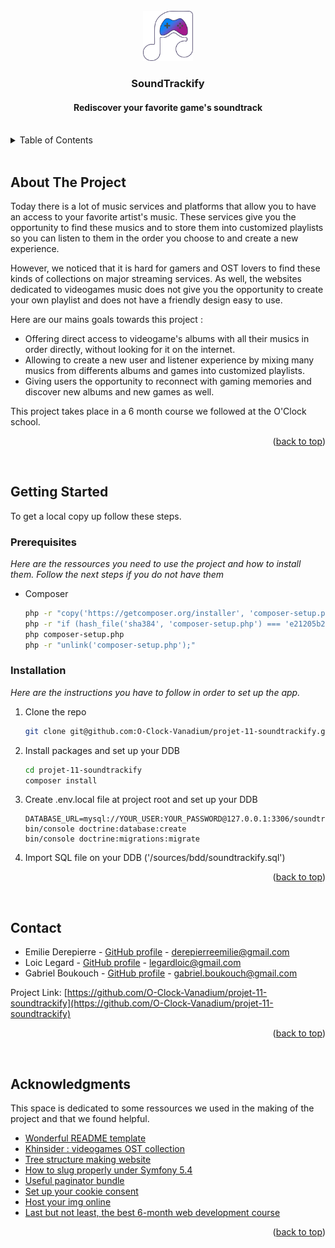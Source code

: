 <br />

<div align="center">
  <a href="https://github.com/O-Clock-Vanadium/projet-11-soundtrackify">
    <img src="public/img/back/logo2.png" alt="Logo" width="80" height="80">
  </a>

  <h3 align="center">SoundTrackify</h3>

  <h4 align="center">
    Rediscover your favorite game's soundtrack
    <br />
    <br />

    
</div>

<!-- TABLE OF CONTENTS -->
<details>
  <summary>Table of Contents</summary>
  <ol>
    <li>
      <a href="#about-the-project">About The Project</a>
    </li>
    <li>
      <a href="#getting-started">Getting Started</a>
      <ul>
        <li><a href="#prerequisites">Prerequisites</a></li>
        <li><a href="#installation">Installation</a></li>
      </ul>
    </li>
    <li><a href="#contact">Contact</a></li>
    <li><a href="#acknowledgments">Acknowledgments</a></li>
  </ol>
</details>
    <br />


<!-- ABOUT THE PROJECT -->
## About The Project

Today there is a lot of music services and platforms that allow you to have an access to your favorite artist's music. These services give you the opportunity to find these musics and to store them into customized playlists so you can listen to them in the order you choose to and create a new experience.

However, we noticed that it is hard for gamers and OST lovers to find these kinds of collections on major streaming services. As well, the websites dedicated to videogames music does not give you the opportunity to create your own playlist and does not have a friendly design easy to use.

Here are our mains goals towards this project :
* Offering direct access to videogame's albums with all their musics in order directly, without looking for it on the internet.
* Allowing to create a new user and listener experience by mixing many musics from differents albums and games into customized playlists.
* Giving users the opportunity to reconnect with gaming memories and discover new albums and new games as well.

This project takes place in a 6 month course we followed at the O'Clock school.
  
<p align="right">(<a href="#readme-top">back to top</a>)</p>
<br />

<!-- GETTING STARTED -->
## Getting Started

To get a local copy up follow these steps.

### Prerequisites

_Here are the ressources you need to use the project and how to install them. Follow the next steps if you do not have them_
* Composer
  ```sh
  php -r "copy('https://getcomposer.org/installer', 'composer-setup.php');"
  php -r "if (hash_file('sha384', 'composer-setup.php') === 'e21205b207c3ff031906575712edab6f13eb0b361f2085f1f1237b7126d785e826a450292b6cfd1d64d92e6563bbde02') { echo 'Installer verified'; } else { echo 'Installer corrupt'; unlink('composer-setup.php'); } echo PHP_EOL;"
  php composer-setup.php
  php -r "unlink('composer-setup.php');"
  ```
  

### Installation

_Here are the instructions you have to follow in order to set up the app._


1. Clone the repo
   ```sh
   git clone git@github.com:O-Clock-Vanadium/projet-11-soundtrackify.git
   ```
2. Install packages and set up your DDB
   ```sh
   cd projet-11-soundtrackify
   composer install
   ```

3. Create .env.local file at project root and set up your DDB
    ```
   DATABASE_URL=mysql://YOUR_USER:YOUR_PASSWORD@127.0.0.1:3306/soundtrackify
   bin/console doctrine:database:create
    bin/console doctrine:migrations:migrate
   ```

4. Import SQL file on your DDB ('/sources/bdd/soundtrackify.sql')


<p align="right">(<a href="#readme-top">back to top</a>)</p>
<br />

<!-- CONTACT -->
## Contact

* Emilie Derepierre - [GitHub profile](https://github.com/EmilieDe74) - [derepierreemilie@gmail.com](mailto:derepierreemilie@gmail.com)
* Loic Legard - [GitHub profile](https://github.com/LegardLoic) - [legardloic@gmail.com](mailto:legardloic@gmail.com)
* Gabriel Boukouch - [GitHub profile](https://github.com/Gabriel-Boukouch) - [gabriel.boukouch@gmail.com](mailto:gabriel.boukouch@gmail.com)

Project Link: [https://github.com/O-Clock-Vanadium/projet-11-soundtrackify](https://github.com/O-Clock-Vanadium/projet-11-soundtrackify)

<p align="right">(<a href="#readme-top">back to top</a>)</p>
<br />



<!-- ACKNOWLEDGMENTS -->
## Acknowledgments

This space is dedicated to some ressources we used in the making of the project and that we found helpful.

* [Wonderful README template](https://github.com/othneildrew/Best-README-Template/tree/master)
* [Khinsider : videogames OST collection](https://downloads.khinsider.com/)
* [Tree structure making website](http://gloomaps.com)
* [How to slug properly under Symfony 5.4](https://symfony.com/doc/5.4/components/string.html#slugger)
* [Useful paginator bundle](https://github.com/KnpLabs/KnpPaginatorBundle)
* [Set up your cookie consent](https://github.com/Harborn-digital/cookie-consent-bundle)
* [Host your img online](http://imgur.com)
* [Last but not least, the best 6-month web development course](https://oclock.io/)

<p align="right">(<a href="#readme-top">back to top</a>)</p>
<br />
